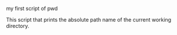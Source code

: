 my first script of pwd

This script that prints the absolute path name of the current working directory.

